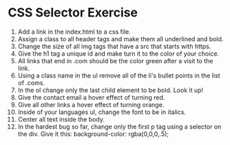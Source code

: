 # CSS Selector Exercise

1.  Add a link in the index.html to a css file.
2.  Assign a class to all header tags and make them all underlined and bold.
3.  Change the size of all img tags that have a src that starts with https.
4.  Give the h1 tag a unique id and make turn it to the color of your choice.
5.  All links that end in .com should be the color green after a visit to the link.
6.  Using a class name in the ul remove all of the li's bullet points in the list of .coms.
7.  In the ol change only the last child element to be bold. Look it up!
8.  Give the contact email a hover effect of turning red.
9.  Give all other links a hover effect of turning orange.
10. Inside of your languages ul, change the font to be in italics.
11. Center all text inside the body.
12. In the hardest bug so far, change only the first p tag using a selector on the div. Give it this: background-color: rgba(0,0,0,.5);
